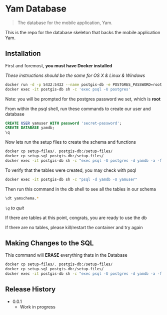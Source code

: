 # Yam Database

> The database for the mobile application, Yam.

<!--
[![NPM Version][npm-image]][npm-url]
[![Build Status][travis-image]][travis-url]
[![Downloads Stats][npm-downloads]][npm-url]
-->

This is the repo for the database skeleton that backs the mobile application Yam.

<!--
![](header.png)
-->

## Installation

First and foremost, **you must have Docker installed**

_These instructions should be the same for OS X & Linux & Windows_

```sh
docker run -d -p 5432:5432 --name postgis-db -e POSTGRES_PASSWORD=root -d mdillon/postgis
docker exec -it postgis-db sh -c 'exec psql -U postgres'
```

Note: you will be prompted for the postgres password we set, which is **root**

From within the psql shell, run these commands to create our user and database

```sql
CREATE USER yamuser WITH password 'secret-password';
CREATE DATABASE yamdb;
\q
```

Now lets run the setup files to create the schema and functions

```sh
docker cp setup-files/. postgis-db:/setup-files/
docker cp setup.sql postgis-db:/setup-files/
docker exec -it postgis-db sh -c "exec psql -U postgres -d yamdb -a -f setup-files/setup.sql"
```

To verify that the tables were created, you may check with psql

```sh
docker exec -it postgis-db sh -c "psql -d yamdb -U yamuser"
```

Then run this command in the db shell to see all the tables in our schema

```sh
\dt yamschema.*
```

_`\q` to quit_

If there are tables at this point, congrats, you are ready to use the db

If there are no tables, please kill/restart the container and try again

## Making Changes to the SQL

This command will **ERASE** everything thats in the Database

```sh
docker cp setup-files/. postgis-db:/setup-files/
docker cp setup.sql postgis-db:/setup-files/
docker exec -it postgis-db sh -c "exec psql -U postgres -d yamdb -a -f setup-files/setup.sql"
```

## Release History

- 0.0.1
  - Work in progress

<!--
## Contributing

1. Fork it (<https://github.com/yourname/yourproject/fork>)
2. Create your feature branch (`git checkout -b feature/fooBar`)
3. Commit your changes (`git commit -am 'Add some fooBar'`)
4. Push to the branch (`git push origin feature/fooBar`)
5. Create a new Pull Request
-->

<!-- Markdown link & img dfn's -->

[npm-image]: https://img.shields.io/npm/v/datadog-metrics.svg?style=flat-square
[npm-url]: https://npmjs.org/package/datadog-metrics
[npm-downloads]: https://img.shields.io/npm/dm/datadog-metrics.svg?style=flat-square
[travis-image]: https://img.shields.io/travis/dbader/node-datadog-metrics/master.svg?style=flat-square
[travis-url]: https://travis-ci.org/dbader/node-datadog-metrics
[wiki]: https://github.com/yourname/yourproject/wiki
